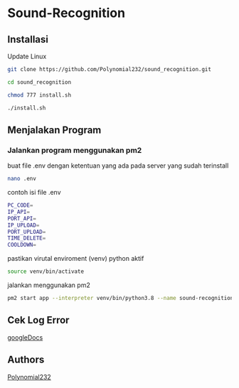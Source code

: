 # Sound-Recognition

## Installasi

Update Linux
```bash
git clone https://github.com/Polynomial232/sound_recognition.git
```
```bash
cd sound_recognition
```
```bash
chmod 777 install.sh
```
```bash
./install.sh
```

## Menjalakan Program

### Jalankan program menggunakan pm2

buat file .env dengan ketentuan yang ada pada server yang sudah terinstall
```bash
nano .env
```

contoh isi file .env
```bash
PC_CODE=
IP_API=
PORT_API=
IP_UPLOAD=
PORT_UPLOAD=
TIME_DELETE=
COOLDOWN=
```

pastikan virutal enviroment (venv) python aktif
```bash
source venv/bin/activate
```

jalankan menggunakan pm2
```bash
pm2 start app --interpreter venv/bin/python3.8 --name sound-recognition
```

## Cek Log Error

[googleDocs](https://docs.google.com/document/d/1cx1TzyGhWQISAM5Gd_T4sartV0rtOeu3lb-iA1DgmGQ/edit?usp=sharing)

## Authors


[Polynomial232](https://github.com/Polynomial232)


